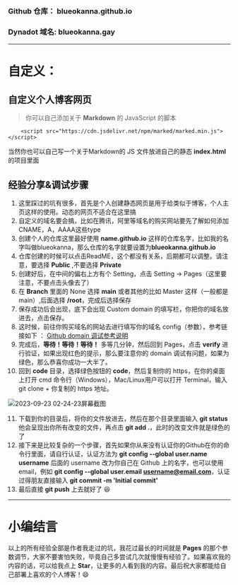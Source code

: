 ### Github 仓库： blueokanna.github.io
### Dynadot 域名: blueokanna.gay

----
# 自定义：

## 自定义个人博客网页
> 你可以自己添加关于 **Markdown** 的 JavaScript 的脚本
```
    <script src="https://cdn.jsdelivr.net/npm/marked/marked.min.js"></script>
```
当然你也可以自己写一个关于Markdown的 JS 文件放进自己的静态 **index.html** 的项目里面

## 经验分享&调试步骤

1. 这里踩过的坑有很多，首先是个人创建静态网页是用于给类似于博客，个人主页这样的使用。动态的网页不适合在这里搞
2. 自定义的域名要会搞，比如在腾讯，阿里等域名的购买网站要先了解如何添加CNAME，A，AAAA这些type
3. 创建个人的仓库这里最好使用 **name.github.io** 这样的仓库名字，比如我的名字叫做blueokanna，那么仓库的名字就要设置为**blueokanna.github.io**
4. 仓库创建的时候可以点击ReadME，这个都没有关系，后期都可以调整。请注意，要选择 **Public** ,不要选择 **Private**
5. 创建好后，在中间的偏右上方有个 Setting，点击 Setting -> Pages（这里要注意，不要点击头像去了）
6. 在 **Branch** 里面的 None 选择 **main** 或者其他的比如 Master 这样（一般都是 main）,后面选择 **/root**，完成后选择保存
7. 保存成功后会出现，底下会出现 Custom domain 的填写栏，你把你的域名放进去，点击保存。
8. 这时候，前往你购买域名的网站去进行填写你的域名 config（参数），参考链接如下 ： [Github domain 调试参考说明](https://docs.github.com/zh/pages/configuring-a-custom-domain-for-your-github-pages-site/about-custom-domains-and-github-pages)
9. 完成后，**等待！等待！等待！** 多等几分钟，然后回到 Pages，点击 **verify** 进行验证，如果出现红色的提示，那么要注意你的 domain 调试有问题，如果为绿色，那么恭喜你成功一大半了。
10. 回到 **code** 目录，选择绿色按钮的 **code**，然后复制你的 https，在你的桌面上打开 cmd 命令行（Windows），Mac/Linux用户可以打开 Terminal，输入git clone + 你复制的 https 地址。
    
![2023-09-23 02-24-23屏幕截图](https://github.com/blueokanna/blueokanna.github.io/assets/56761243/41d7a037-da98-4699-b196-428eadee246a)

11. 下载到你的目录后，将你的文件放进去，然后在那个目录里面输入 **git status** 他会呈现出你所有改变的文件，再点击 **git add .**，此时的改变文件就是绿色的了
12. 接下来是比较复杂的一个步骤，首先如果你从来没有认证你的Github在你的命令行里面，请自行认证，认证方法为 **git config --global user.name username** 后面的 username 改为你自己在 Github 上的名字，也可以使用email，例如 **git config --global user.email username@email.com**，认证过得朋友直接输入 **git commit -m 'Initial commit'**
13. 最后直接 **git push** 上去就好了 😆

----
# 小编结言
以上的所有经验全部是作者我走过的坑，我花过最长的时间就是 **Pages** 的那个参数调节，大家不要害怕失败，毕竟自己多尝试几次就慢慢有经验了。如果喜欢我的内容的话，可以给我点上 **Star**，让更多的人看到我的内容。最后祝大家都能给自己部署上喜欢的个人博客！😄
